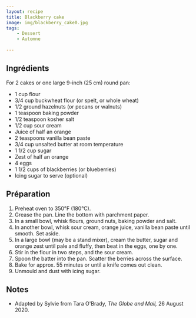 ```yaml
---
layout: recipe
title: Blackberry cake
image: img/blackberry_cake0.jpg  
tags:
    - Dessert
    - Automne
    
---
```

## Ingrédients
For 2 cakes or one large 9-inch (25 cm) round pan:
* 1 cup flour
* 3/4 cup buckwheat flour (or spelt, or whole wheat)
* 1/2 ground hazelnuts (or pecans or walnuts)
* 1 teaspoon baking powder
* 1/2 teaspoon kosher salt
* 1/2 cup sour cream
* Juice of half an orange
* 2 teaspoons vanilla bean paste
* 3/4 cup unsalted butter at room temperature
* 1 1/2 cup sugar
* Zest of half an orange
* 4 eggs
* 1  1/2 cups of blackberries (or blueberries)
* Icing sugar to serve (optional) 

## Préparation
1. Preheat oven to 350&deg;F (180&deg;C).
2. Grease the pan. Line the bottom with parchment paper.
3. In a small bowl, whisk flours, ground nuts, baking powder and salt.
4. In another bowl, whisk sour cream, orange juice, vanilla bean paste until smooth. Set aside.
5. In a large bowl (may be a stand mixer), cream the butter, sugar and orange zest until pale and fluffy, then beat in the eggs, one by one.
6. Stir in the flour in two steps, and the sour cream.
7. Spoon the batter into the pan. Scatter the berries across the surface.
8. Bake for approx. 55 minutes or until a knife comes out clean.
9. Unmould and dust with icing sugar.

## Notes
* Adapted by Sylvie from Tara O'Brady, *The Globe and Mail,* 26 August 2020.
